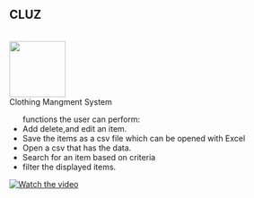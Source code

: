 <h2>CLUZ</h2>
</br>
<img src="https://azizck.github.io/PROG24178_CLUZ/logo.png" width="100px">
</br>
Clothing Mangment System 
<br>
<ul>
functions the user can perform:
  <li> Add delete,and edit an item. </li>
  <li> Save the items as a csv file which can be opened with Excel</li>
  <li>Open a csv that has the data.</li>
  <li>Search for an item based on criteria </li>
  <li> filter the displayed items.</li>
</ul>


[![Watch the video](https://azizck.github.io/PROG24178_CLUZ/mockup/mockup.png)](https://youtu.be/ykkEgaiPhBA)
